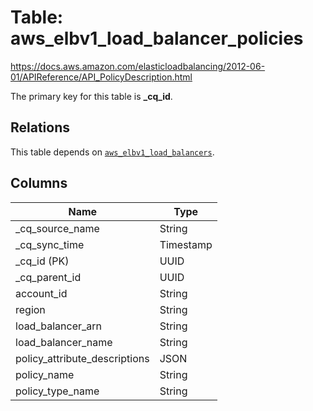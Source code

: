 # Table: aws_elbv1_load_balancer_policies

https://docs.aws.amazon.com/elasticloadbalancing/2012-06-01/APIReference/API_PolicyDescription.html

The primary key for this table is **_cq_id**.

## Relations
This table depends on [`aws_elbv1_load_balancers`](aws_elbv1_load_balancers.md).

## Columns
| Name          | Type          |
| ------------- | ------------- |
|_cq_source_name|String|
|_cq_sync_time|Timestamp|
|_cq_id (PK)|UUID|
|_cq_parent_id|UUID|
|account_id|String|
|region|String|
|load_balancer_arn|String|
|load_balancer_name|String|
|policy_attribute_descriptions|JSON|
|policy_name|String|
|policy_type_name|String|